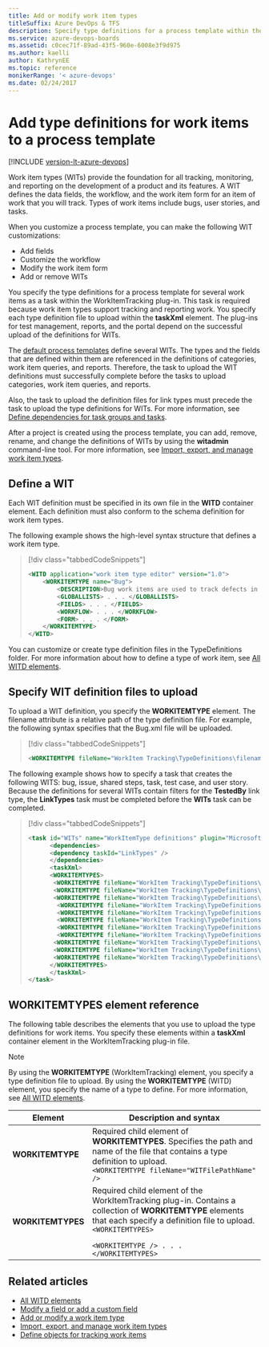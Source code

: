 ```yaml
---
title: Add or modify work item types 
titleSuffix: Azure DevOps & TFS
description: Specify type definitions for a process template within the WorkItemTracking plug-in 
ms.service: azure-devops-boards
ms.assetid: c0cec71f-89ad-43f5-960e-6008e3f9d975
ms.author: kaelli
author: KathrynEE
ms.topic: reference
monikerRange: '< azure-devops' 
ms.date: 02/24/2017
---
```



# Add type definitions for work items to a process template

[!INCLUDE [version-lt-azure-devops](../../includes/version-lt-azure-devops.md)]

Work item types (WITs) provide the foundation for all tracking, monitoring, and reporting on the development of a product and its features. A WIT defines the data fields, the workflow, and the work item form for an item of work that you will track. Types of work items include bugs, user stories, and tasks. 

When you customize a process template, you can make the following WIT customizations:
- Add fields
- Customize the workflow
- Modify the work item form
- Add or remove WITs  
  
You specify the type definitions for a process template for several work items as a task within the WorkItemTracking plug-in. This task is required because work item types support tracking and reporting work. You specify each type definition file to upload within the **taskXml** element. The plug-ins for test management, reports, and the portal depend on the successful upload of the definitions for WITs.  
  
The [default process templates](../../boards/work-items/guidance/choose-process.md) define several WITs. The types and the fields that are defined within them are referenced in the definitions of categories, work item queries, and reports. Therefore, the task to upload the WIT definitions must successfully complete before the tasks to upload categories, work item queries, and reports.  
  
Also, the task to upload the definition files for link types must precede the task to upload the type definitions for WITs. For more information, see [Define dependencies for task groups and tasks](define-dependencies-plug-ins-groups-tasks.md).  
  
After a project is created using the process template, you can add, remove, rename, and change the definitions of WITs by using the **witadmin** command-line tool. For more information, see [Import, export, and manage work item types](../witadmin/witadmin-import-export-manage-wits.md).  
  
<a name="create"></a> 
##  Define a WIT   
Each WIT definition must be specified in its own file in the **WITD** container element. Each definition must also conform to the schema definition for work item types. 

The following example shows the high-level syntax structure that defines a work item type.  
  
> [!div class="tabbedCodeSnippets"]
> ```XML
> <WITD application="work item type editor" version="1.0">  
>     <WORKITEMTYPE name="Bug">  
>         <DESCRIPTION>Bug work items are used to track defects in the code.</DESCRIPTION>  
>         <GLOBALLISTS> . . . </GLOBALLISTS>  
>         <FIELDS> . . . </FIELDS>  
>         <WORKFLOW> . . . </WORKFLOW>  
>         <FORM> . . . </FORM>  
>     </WORKITEMTYPE>  
> </WITD>  
> ```  
  
 You can customize or create type definition files in the TypeDefinitions folder. For more information about how to define a type of work item, see [All WITD elements](../xml/all-witd-xml-elements-reference.md).  
  
<a name="upload"></a> 
##  Specify WIT definition files to upload  
 To upload a WIT definition, you specify the **WORKITEMTYPE** element. The filename attribute is a relative path of the type definition file. For example, the following syntax specifies that the Bug.xml file will be uploaded.  
  
> [!div class="tabbedCodeSnippets"]
> ```XML
> <WORKITEMTYPE fileName="WorkItem Tracking\TypeDefinitions\filename.xml"/>  
> ```  
  
The following example shows how to specify a task that creates the following WITS: bug, issue, shared steps, task, test case, and user story. Because the definitions for several WITs contain filters for the **TestedBy** link type, the **LinkTypes** task must be completed before the **WITs** task can be completed.  
  
> [!div class="tabbedCodeSnippets"]
> ```XML 
> <task id="WITs" name="WorkItemType definitions" plugin="Microsoft.ProjectCreationWizard.WorkItemTracking" completionMessage="Work item types created">  
>       <dependencies>  
>       <dependency taskId="LinkTypes" />  
>       </dependencies>  
>       <taskXml>  
>       <WORKITEMTYPES>  
>        <WORKITEMTYPE fileName="WorkItem Tracking\TypeDefinitions\Bug.xml" />  
>        <WORKITEMTYPE fileName="WorkItem Tracking\TypeDefinitions\Issue.xml" />  
>        <WORKITEMTYPE fileName="WorkItem Tracking\TypeDefinitions\CodeReviewRequest.xml" />  
>         <WORKITEMTYPE fileName="WorkItem Tracking\TypeDefinitions\CodeReviewResponse.xml" />  
>         <WORKITEMTYPE fileName="WorkItem Tracking\TypeDefinitions\Feature.xml" />  
>         <WORKITEMTYPE fileName="WorkItem Tracking\TypeDefinitions\FeedbackRequest.xml" />  
>         <WORKITEMTYPE fileName="WorkItem Tracking\TypeDefinitions\FeedbackResponse.xml" />   
>         <WORKITEMTYPE fileName="WorkItem Tracking\TypeDefinitions\SharedStep.xml" />  
>        <WORKITEMTYPE fileName="WorkItem Tracking\TypeDefinitions\Task.xml" />  
>        <WORKITEMTYPE fileName="WorkItem Tracking\TypeDefinitions\TestCase.xml" />  
>        <WORKITEMTYPE fileName="WorkItem Tracking\TypeDefinitions\UserStory.xml" />  
>       </WORKITEMTYPES>  
>       </taskXml>  
> </task>  
> ```  
  
<a name="elements"></a> 
##  WORKITEMTYPES element reference  
 The following table describes the elements that you use to upload the type definitions for work items. You specify these elements within a **taskXml** container element in the WorkItemTracking plug-in file.  
  
> [!NOTE]
>  By using the **WORKITEMTYPE** (WorkItemTracking) element, you specify a type definition file to upload. By using the **WORKITEMTYPE** (WITD) element, you specify the name of a type to define. For more information, see [All WITD elements](../xml/all-witd-xml-elements-reference.md).  
  
|Element| Description and syntax|  
|-------------|------------|
|**WORKITEMTYPE**|Required child element of **WORKITEMTYPES**. Specifies the path and name of the file that contains a type definition to upload.<br /> `<WORKITEMTYPE fileName="WITFilePathName" />`|  
|**WORKITEMTYPES**|Required child element of the WorkItemTracking plug-in. Contains a collection of **WORKITEMTYPE** elements that each specify a definition file to upload. <br/><code>&lt;WORKITEMTYPES&gt; <br/>      &lt;WORKITEMTYPE /&gt;   . . . <br/>&lt;/WORKITEMTYPES&gt; </code>  |  
  
## Related articles
-  [All WITD elements](../xml/all-witd-xml-elements-reference.md)   
-  [Modify a field or add a custom field](../add-modify-field.md)   
-  [Add or modify a work item type](../add-modify-wit.md)   
-  [Import, export, and manage work item types](../witadmin/witadmin-import-export-manage-wits.md)   
-  [Define objects for tracking work items](define-objects-track-work-items-plug-in.md)


